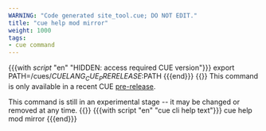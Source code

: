 ```yaml
---
WARNING: "Code generated site_tool.cue; DO NOT EDIT."
title: "cue help mod mirror"
weight: 1000
tags:
- cue command
---
```

{{{with _script_ "en" "HIDDEN: access required CUE version"}}}
export PATH=/cues/$CUELANG_CUE_PRERELEASE:$PATH
{{{end}}}
{{<info>}}
This command is only available in a recent CUE
[pre-release]({{<relref"docs/introduction/installation/#download-an-official-cue-binary">}}).


This command is still in an experimental stage -- it may be changed or removed at any time.
{{</info>}}
{{{with script "en" "cue cli help text"}}}
cue help mod mirror
{{{end}}}

